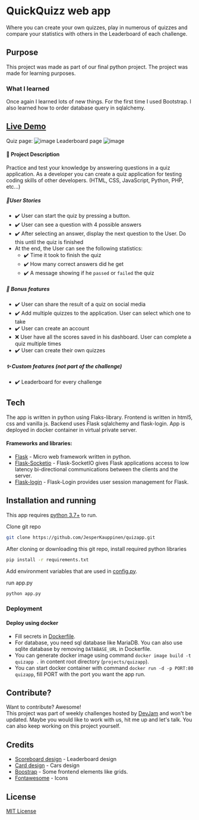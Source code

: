 # QuickQuizz web app
Where you can create your own quizzes, play in numerous of quizzes and compare your statistics with others in the Leaderboard of each challenge.


## Purpose
This project was made as part of our final python project.
The project was made for learning purposes.
### What I learned
Once again I learned lots of new things. For the first time I used Bootstrap. I also learned how to order database query in sqlalchemy.
## [Live Demo](https://quiz.jeb4.dev)
Quiz page:
![image](https://user-images.githubusercontent.com/76889226/146368139-39963470-4887-4bcb-8517-cdcbd42ef2b9.png)
Leaderboard page
![image](https://user-images.githubusercontent.com/76889226/146368751-45191415-3fe8-4ff0-b6e2-9472a01d2374.png)






#### 📝 Project Description
Practice and test your knowledge by answering questions in a quiz application.
As a developer you can create a quiz application for testing coding skills of other developers. (HTML, CSS, JavaScript, Python, PHP, etc...)

##### 📑User Stories
- ✔️ User can start the quiz by pressing a button.
- ✔️ User can see a question with 4 possible answers
- ✔️ After selecting an answer, display the next question to the User. Do this until the quiz is finished
- At the end, the User can see the following statistics:
   * ✔️ Time it took to finish the quiz
   * ✔️  How many correct answers did he get
   * ✔️  A message showing if he `passed` or `failed` the quiz
##### 🌟 Bonus features

- ✔️ User can share the result of a quiz on social media
- ✔️ Add multiple quizzes to the application. User can select which one to take
- ✔️ User can create an account 
- ❌    User have all the scores saved in his dashboard. User can complete a quiz multiple times
- ✔️ User can create their own quizzes

##### ✨ Custom features (not part of the challenge)
- ✔️ Leaderboard for every challenge

## Tech

The app is written in python using Flaks-library. 
Frontend is written in html5, css and vanilla js.
Backend uses Flask sqlalchemy and flask-login.
App is deployed in docker container in virtual private server.

#### Frameworks and libraries:

- [Flask] - Micro web framework written in python.
- [Flask-Socketio](https://flask-socketio.readthedocs.io/en/latest/) - Flask-SocketIO gives Flask applications access to low latency bi-directional communications between the clients and the server.
- [Flask-login] - Flask-Login provides user session management for Flask.


## Installation and running

This app requires [python 3.7+](https://www.python.org/downloads/) to run.

Clone git repo
```sh
git clone https://github.com/JesperKauppinen/quizapp.git
```

After cloning or downloading this git repo, install required python libraries

```sh
pip install -r requirements.txt
```

Add environment variables that are used in [config.py](config.py).

run app.py
```sh
python app.py
```
### Deployment
#### Deploy using docker
- Fill secrets in [Dockerfile](Dockerfile).
- For database, you need sql database like MariaDB. You can also use sqlite database by removing `DATABASE_URL` in Dockerfile. 
- You can generate docker image using command `docker image build -t quizapp .` in content root directory (`projects/quizapp`).
- You can start docker container with command `docker run -d -p PORT:80 quizapp`, fill PORT with the port you want the app run.

## Contribute?
Want to contribute? Awesome!  
This project was part of weekly challenges hosted by [DevJam] and won't be updated.
Maybe you would like to work with us, hit me up and let's talk. You can also keep working on this project yourself.

## Credits
- [Scoreboard design](https://codepen.io/hakura/pen/ebglw) - Leaderboard design
- [Card design](https://codepen.io/hakura/pen/ebglw) - Cars design
- [Boostrap](https://codepen.io/hakura/pen/ebglw) - Some frontend elements like grids.
- [Fontawesome](https://fontawesome.com/) - Icons

## License
[MIT License](LICENSE)


   [Flask]: <https://flask.palletsprojects.com/en/2.0.x/>
   [Flask-login]: <https://flask-login.readthedocs.io/en/latest/>
   [DevJam]: <https://discord.gg/nZBxGEudY6>
   [emojipedia]: <https://emojipedia.org/artist-palette/>
   [icons8]: <https://icons8.com/>
   [sharingbuttons]: <https://sharingbuttons.io/>
   [Handdrawn]: <https://fxaeberhard.github.io/handdrawn.css/>
   [imgbb]: <https://imgbb.com/upload>
